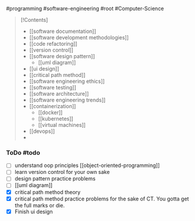 #programming #software-engineering #root #Computer-Science 

>[!Contents]
>- [[software documentation]]
>- [[software development methodologies]]
>- [[code refactoring]]
>- [[version control]]
>- [[software design pattern]]
>	- [[uml diagram]]
>- [[ui design]]
>- [[critical path method]]
>- [[software engineering ethics]]
>- [[software testing]]
>- [[software architecture]]
>- [[software engineering trends]]
>- [[containerization]]
>	- [[docker]]
>	- [[kubernetes]]
>	- [[virtual machines]]
>- [[devops]]
>- 


### ToDo #todo 
- [ ] understand oop principles [[object-oriented-programming]]
- [ ] learn version control for your own sake
- [ ] design pattern practice problems
- [ ] [[uml diagram]]
- [x] critical path method theory
- [x] critical path method practice problems for the sake of CT. You gotta get the full marks or die.
- [x] Finish ui design

